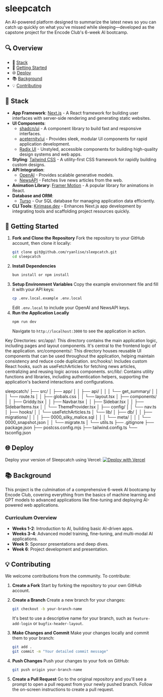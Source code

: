 # sleepcatch

An AI-powered platform designed to summarize the latest news so you can catch up quickly on what you've missed while sleeping—developed as the capstone project for the Encode Club's 6-week AI bootcamp.

## 🔍 Overview

- 🧱 [Stack](#-stack)
- 🚀 [Getting Started](#-getting-started)
- 🌐 [Deploy](#-deploy)
- 📚 [Background](#-background)
- 💡 [Contributing](#-contributing)

## 🧱 Stack

- **App Framework**: [Next.js](https://nextjs.org/) - A React framework for building user interfaces with server-side rendering and generating static websites.
- **UI Components**:
  - [shadcn/ui](https://ui.shadcn.com/) - A component library to build fast and responsive interfaces.
  - [aceternity/ui](https://ui.aceternity.com/) - Provides sleek, modular UI components for rapid application development.
  - [Radix UI](https://www.radix-ui.com/) - Unstyled, accessible components for building high-quality design systems and web apps.
- **Styling**: [Tailwind CSS](https://tailwindcss.com/) - A utility-first CSS framework for rapidly building custom designs.
- **API Integration**:
  - [OpenAI](https://openai.com/) - Provides scalable generative models.
  - [NewsAPI](https://newsapi.org/) - Fetches live news articles from the web.
- **Animation Library**: [Framer Motion](https://www.framer.com/motion/) - A popular library for animations in React.
- **Database and ORM**:
  - [Turso](#) - Our SQL database for managing application data efficiently.
- **CLI Tools**: [Kirimase.dev](https://kirimase.dev/) - Enhances Next.js app development by integrating tools and scaffolding project resources quickly.

## 🚀 Getting Started

1. **Fork and Clone the Repository**
   Fork the repository to your GitHub account, then clone it locally:
   ```bash
   git clone git@github.com/ryanlise/sleepcatch.git
   cd sleepcatch
   ```
2. **Install Dependencies**
   ```bash
   bun install or npm install
   ```
3. **Setup Environment Variables**
   Copy the example environment file and fill it with your API keys:
   ```bash
   cp .env.local.example .env.local
   ```
   Edit `.env.local` to include your OpenAI and NewsAPI keys.
4. **Run the Application Locally**
   ```bash
   npm run dev
   ```
   Navigate to `http://localhost:3000` to see the application in action.

Key Directories:
src/app/: This directory contains the main application logic, including pages and layout components. It's central to the frontend logic of the application.
src/components/: This directory houses reusable UI components that can be used throughout the application, helping maintain consistency and reduce code duplication.
src/hooks/: Includes custom React hooks, such as useFetchArticles for fetching news articles, centralizing and reusing logic across components.
src/lib/: Contains utility functions and libraries, including authentication helpers, supporting the application's backend interactions and configurations.

sleepcatch/
├── src/
│   ├── app/
│   │   ├── api/
│   │   │   └── get_summary/
│   │   │       └── route.ts
│   │   ├── globals.css
│   │   └── layout.tsx
│   ├── components/
│   │   ├── Griddy.tsx
│   │   ├── Navbar.tsx
│   │   ├── Sidebar.tsx
│   │   ├── SidebarItems.tsx
│   │   └── ThemeProvider.tsx
│   ├── config/
│   │   └── nav.ts
│   ├── hooks/
│   │   └── useFetchArticles.ts
│   └── lib/
│       ├── db/
│       │   ├── migrations/
│       │   │   ├── 0000_silky_malice.sql
│       │   │   └── meta/
│       │   │       └── 0000_snapshot.json
│       │   └── migrate.ts
│       └── utils.ts
├── .gitignore
├── package.json
├── postcss.config.mjs
├── tailwind.config.ts
└── tsconfig.json


## 🌐 Deploy

Deploy your version of Sleepcatch using Vercel:
[![Deploy with Vercel](https://vercel.com/button)](https://vercel.com/new/clone?repository-url=https://github.com/ryanlisse/sleepcatch&env=OPENAI_API_KEY,NEWSAPI_API_KEY)

## 📚 Background

This project is the culmination of a comprehensive 6-week AI bootcamp by Encode Club, covering everything from the basics of machine learning and GPT models to advanced applications like fine-tuning and deploying AI-powered web applications.

### Curriculum Overview

- **Weeks 1-2**: Introduction to AI, building basic AI-driven apps.
- **Weeks 3-4**: Advanced model training, fine-tuning, and multi-modal AI applications.
- **Week 5**: Sponsor presentations and deep dives.
- **Week 6**: Project development and presentation.

## 💡 Contributing

We welcome contributions from the community. To contribute:

1. **Create a Fork**
   Start by forking the repository to your own GitHub account.

2. **Create a Branch**
   Create a new branch for your changes:
   ```bash
   git checkout -b your-branch-name
   ```
   It's best to use a descriptive name for your branch, such as `feature-add-login` or `bugfix-header-layout`.

3. **Make Changes and Commit**
   Make your changes locally and commit them to your branch:
   ```bash
   git add .
   git commit -m "Your detailed commit message"
   ```

4. **Push Changes**
   Push your changes to your fork on GitHub:
   ```bash
   git push origin your-branch-name
   ```

5. **Create a Pull Request**
   Go to the original repository and you'll see a prompt to open a pull request from your newly pushed branch. Follow the on-screen instructions to create a pull request.

